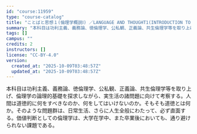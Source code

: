 ```yaml
---
id: "course:11959"
type: "course-catalog"
title: "ことばと思想１(倫理学概説Ⅰ) ／LANGUAGE AND THOUGHT1(INTRODUCTION TO ETHICS I)"
summary: "本科目は功利主義、義務論、徳倫理学、公私観、正義論、共生倫理学等を取り上げ、倫理学の論理的基礎を探求しながら、実生活の諸問題に向けて考察する。人間は道徳的に何をすべきなのか、何をしてはいけないのか。そもそも道徳とは何か。そのような問題群は、…"
tags: []
campus: ""
credits: 2
instructors: []
license: "CC-BY-4.0"
version:
  created_at: "2025-10-09T03:48:57Z"
  updated_at: "2025-10-09T03:48:57Z"
---
```

本科目は功利主義、義務論、徳倫理学、公私観、正義論、共生倫理学等を取り上げ、倫理学の論理的基礎を探求しながら、実生活の諸問題に向けて考察する。人間は道徳的に何をすべきなのか、何をしてはいけないのか。そもそも道徳とは何か。そのような問題群は、日常生活、さらに人生全般にわたって、必ず直面する。価値判断としての倫理学は、大学在学中、また卒業後においても、通り避けられない課題である。
